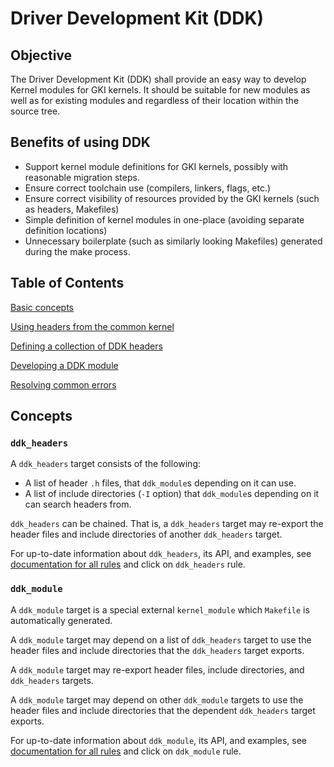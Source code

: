 # Driver Development Kit (DDK)

## Objective

The Driver Development Kit (DDK) shall provide an easy way to develop Kernel
modules for GKI kernels. It should be suitable for new modules as well as for
existing modules and regardless of their location within the source tree.

## Benefits of using DDK

* Support kernel module definitions for GKI kernels, possibly with reasonable
  migration steps.
* Ensure correct toolchain use (compilers, linkers, flags, etc.)
* Ensure correct visibility of resources provided by the GKI kernels (such as
  headers, Makefiles)
* Simple definition of kernel modules in one-place (avoiding separate definition
  locations)
* Unnecessary boilerplate (such as similarly looking Makefiles) generated during
  the make process.

## Table of Contents

[Basic concepts](#concepts)

[Using headers from the common kernel](common_headers.md)

[Defining a collection of DDK headers](headers.md)

[Developing a DDK module](module.md)

[Resolving common errors](errors.md)

## Concepts

### `ddk_headers`

A `ddk_headers` target consists of the following:

- A list of header `.h` files, that `ddk_module`s depending on it can use.
- A list of include directories (`-I` option) that `ddk_module`s depending on it
  can search headers from.

`ddk_headers` can be chained. That is, a `ddk_headers` target may re-export
the header files and include directories of another `ddk_headers` target.

For up-to-date information about `ddk_headers`, its API, and examples, see
[documentation for all rules] and click on `ddk_headers` rule.

### `ddk_module`

A `ddk_module` target is a special external `kernel_module` which `Makefile`
is automatically generated.

A `ddk_module` target may depend on a list of `ddk_headers` target to use the
header files and include directories that the `ddk_headers` target exports.

A `ddk_module` target may re-export header files, include directories, and
`ddk_headers` targets.

A `ddk_module` target may depend on other `ddk_module` targets to use the header
files and include directories that the dependent `ddk_headers` target exports.

For up-to-date information about `ddk_module`, its API, and examples, see
[documentation for all rules] and click on `ddk_module` rule.

[documentation for all rules]: https://ci.android.com/builds/latest/branches/aosp_kernel-common-android-mainline/targets/kleaf_docs/view/index.html
